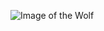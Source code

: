 ![Image of the Wolf](![wolfMedallion_001](https://user-images.githubusercontent.com/88385818/129147501-bc3a51ee-e3c7-4a24-b716-1f237212b8e1.jpg)
)
